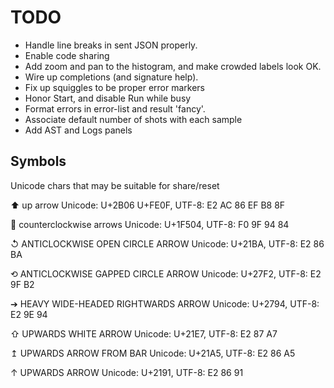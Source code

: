 # TODO

- Handle line breaks in sent JSON properly.
- Enable code sharing
- Add zoom and pan to the histogram, and make crowded labels look OK.
- Wire up completions (and signature help).
- Fix up squiggles to be proper error markers
- Honor Start, and disable Run while busy
- Format errors in error-list and result 'fancy'.
- Associate default number of shots with each sample
- Add AST and Logs panels

## Symbols

Unicode chars that may be suitable for share/reset

⬆️
up arrow
Unicode: U+2B06 U+FE0F, UTF-8: E2 AC 86 EF B8 8F

🔄
counterclockwise arrows
Unicode: U+1F504, UTF-8: F0 9F 94 84

↺
ANTICLOCKWISE OPEN CIRCLE ARROW
Unicode: U+21BA, UTF-8: E2 86 BA

⟲
ANTICLOCKWISE GAPPED CIRCLE ARROW
Unicode: U+27F2, UTF-8: E2 9F B2

➔
HEAVY WIDE-HEADED RIGHTWARDS ARROW
Unicode: U+2794, UTF-8: E2 9E 94

⇧
UPWARDS WHITE ARROW
Unicode: U+21E7, UTF-8: E2 87 A7

↥
UPWARDS ARROW FROM BAR
Unicode: U+21A5, UTF-8: E2 86 A5

↑
UPWARDS ARROW
Unicode: U+2191, UTF-8: E2 86 91